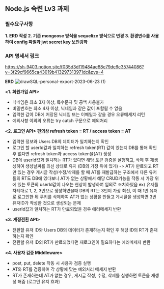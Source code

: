 ## Node.js 숙련 Lv3 과제

### 필수요구사항
**1. ERD 작성**
**2. 기존 mongoose 방식을 sequelize 방식으로 변경**
**3. 환경변수를 사용하여 config 파일과 jwt secret key 보안강화**

### API 명세서 링크
https://sh-9403.notion.site/f035d3df19484ae88e79de6c35744086?v=3f29cf9665ca43019b413297313971dc&pvs=4

**ERD**
![drawSQL-personal-export-2023-06-23 (1)](https://github.com/sanghun9403/node_personalv3/assets/132434240/2b1f4588-c691-484a-a49d-7169f63d584c)


**<1. 회원가입 API>**
- 닉네임은 최소 3자 이상, 특수문자 및 공백 사용불가
- 비밀번호는 최소 4자 이상, 닉네임과 같은 값이 포함될 수 없음
- 입력한 값이 DB에 저장된 닉네임 또는 이메일과 같을 경우 오류메세지 리턴
- 예외사항 이외의 오류는 try catch 구문으로 예외처리

**<2. 로그인 API> 편의상 refresh token = RT / access token = AT**
- 입력한 정보와 Users DB의 데이터가 일치하는지 확인
- 로그인 할 userId값과 일치하는 refresh token(RT) 값이 있는지 DB를 통해 확인 후 없다면 refresh token과 access token을(AT) 생성
- DB에 userId값과 일치하는 RT가 있다면 해당 토큰 검증을 실행하고, 삭제 후 재생성하여 생성날짜를 최신 상태로 유지 (DB의 가장 위에 있게)
  -> AT가 만료되고 RT만 있는 경우 게시글 작성/수정/삭제를 할 때 AT를 재발급하는 구조에서 다른 유저들의 RT도 DB에 있다보니 AT가 없는 상황에서 해당 CRUD기능을 작동 시 가장 위에 있는 토큰의 userId값이 나오는 현상이 발생하여 임의로 조치하였음
ex) 유저를 차례대로 1, 2, 3번으로 생성하였을때 DB의 RT는 3번이 가장 최신, 이 때 1번 유저로 로그인한 뒤 쿠키를 삭제하여 AT가 없는 상황을 만들고 게시글을 생성하면 3번 유저ID가 작성한 것으로 생성되는 문제
- userId값과 일치하는 RT가 만료되었을 경우 에러메세지 반환

**<3. 계정전환 API>**
- 전환할 유저 ID와 Users DB의 데이터가 존재하는지 확인 후 해당 ID의 RT가 존재하는지 확인
- 전환할 유저 ID의 RT가 만료되었다면 재로그인이 필요하다는 에러메세지 반환

**<4. 사용자 검증 Middleware>**
- post, put, delete 작동 시 사용자 검증 실행
- AT와 RT를 검증하여 각 상황에 맞는 예외처리 메세지 반환
- RT가 존재하는데 AT가 없는 경우, 게시글 작성, 수정, 삭제를 실행하면 토큰을 재생성 해줌 (로그인 유지 효과)
